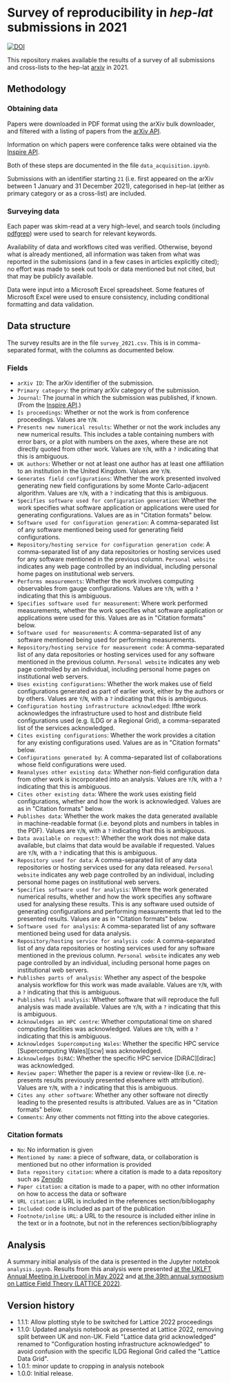# Survey of reproducibility in _hep-lat_ submissions in 2021

[![DOI](https://zenodo.org/badge/DOI/10.5281/zenodo.6584001.svg)](https://doi.org/10.5281/zenodo.6584001)

This repository makes available the results of a survey of all
submissions and cross-lists to the hep-lat [arxiv][arxiv] in 2021.

## Methodology

### Obtaining data

Papers were downloaded in PDF format
using the arXiv bulk downloader, and filtered
with a listing of papers from the [arXiv API][arxiv-api].

Information on which papers were conference talks were obtained
via the [Inspire API][inspire-api].

Both of these steps are documented in the file `data_acquisition.ipynb`.

Submissions with an identifier starting `21` (i.e. first appeared
on the arXiv between 1 January and 31 December 2021), categorised in
hep-lat (either as primary category or as a cross-list) are included.

### Surveying data

Each paper was skim-read at a very high-level, and search tools
(including [pdfgrep][pdfgrep]) were used to search for relevant
keywords.

Availability of data and workflows cited was verified. Otherwise,
beyond what is already mentioned, all information was taken from
what was reported in the submissions (and in a few cases in
articles explicitly cited); no effort was made to seek out tools
or data mentioned but not cited, but that may be publicly available.

Data were input into a Microsoft Excel spreadsheet.
Some features of Microsoft Excel were used to ensure consistency,
including conditional formatting and data validation.

## Data structure

The survey results are in the file `survey_2021.csv`. This is in
comma-separated format, with the columns as documented below.

### Fields

* `arXiv ID`: The arXiv identifier of the submission.
* `Primary category`: the primary arXiv category of the submission.
* `Journal`: The journal in which the submission was published, if known. (From the [Inspire API][inspire-api].)
* `Is proceedings`: Whether or not the work is from conference proceedings. Values are `Y`/`N`.
* `Presents new numerical results`: Whether or not the work includes any new numerical results. This includes a table containing numbers with error bars, or a plot with numbers on the axes, where these are not directly quoted from other work. Values are `Y`/`N`, with a `?` indicating that this is ambiguous.
* `UK authors`: Whether or not at least one author has at least one affiliation to an institution in the United Kingdom. Values are `Y`/`N`.
* `Generates field configurations`: Whether the work presented involved generating new field configurations by some Monte Carlo-adjacent algorithm. Values are `Y`/`N`, with a `?` indicating that this is ambiguous.
* `Specifies software used for configuration generation`: Whether the work specifies what software application or applications were used for generating configurations. Values are as in "Citation formats" below.
* `Software used for configuration generation`: A comma-separated list of any software mentioned being used for generating field configurations.
* `Repository/hosting service for configuration generation code`: A comma-separated list of any data repositories or hosting services used for any software mentioned in the previous column. `Personal website` indicates any web page controlled by an individual, including personal home pages on institutional web servers.
* `Performs measurements`: Whether the work involves computing observables from gauge configurations. Values are `Y`/`N`, with a `?` indicating that this is ambiguous.
* `Specifies software used for measurement`: Where work performed measurements, whether the work specifies what software application or applications were used for this. Values are as in "Citation formats" below.
* `Software used for measurements`: A comma-separated list of any software mentioned being used for performing measurements.
* `Repository/hosting service for measurement code`: A comma-separated list of any data repositories or hosting services used for any software mentioned in the previous column. `Personal website` indicates any web page controlled by an individual, including personal home pages on institutional web servers.
* `Uses existing configurations`: Whether the work makes use of field configurations generated as part of earlier work, either by the authors or by others. Values are `Y`/`N`, with a `?` indicating that this is ambiguous.
* `Configuration hosting infrastructure acknowledged`: Ifthe work acknowledges the infrastructure used to host and distribute field configurations used (e.g. ILDG or a Regional Grid), a comma-separated list of the services acknowledged.
* `Cites existing configurations`: Whether the work provides a citation for any existing configurations used. Values are as in "Citation formats" below.
* `Configurations generated by`: A comma-separated list of collaborations whose field configurations were used.
* `Reanalyses other existing data`: Whether non-field configuration data from other work is incorporated into an analysis. Values are `Y`/`N`, with a `?` indicating that this is ambiguous.
* `Cites other existing data`: Where the work uses existing field configurations, whether and how the work is acknowledged. Values are as in "Citation formats" below.
* `Publishes data`: Whether the work makes the data generated available in machine-readable format (i.e. beyond plots and numbers in tables in the PDF). Values are `Y`/`N`, with a `?` indicating that this is ambiguous.
* `Data available on request?`: Whether the work does not make data available, but claims that data would be available if requested. Values are `Y`/`N`, with a `?` indicating that this is ambiguous.
* `Repository used for data`:  A comma-separated list of any data repositories or hosting services used for any data released. `Personal website` indicates any web page controlled by an individual, including personal home pages on institutional web servers.
* `Specifies software used for analysis`: Where the work generated numerical results, whether and how the work specifies any software used for analysing these results. This is any software used outside of generating configurations and performing measurements that led to the presented results. Values are as in "Citation formats" below.
* `Software used for analysis`: A comma-separated list of any software mentioned being used for data analysis.
* `Repository/hosting service for analysis code`: A comma-separated list of any data repositories or hosting services used for any software mentioned in the previous column. `Personal website` indicates any web page controlled by an individual, including personal home pages on institutional web servers.
* `Publishes parts of analysis`: Whether any aspect of the bespoke analysis workflow for this work was made available. Values are `Y`/`N`, with a `?` indicating that this is ambiguous.
* `Publishes full analysis`: Whether software that will reproduce the full analysis was made available. Values are `Y`/`N`, with a `?` indicating that this is ambiguous.
* `Acknowledges an HPC centre`: Whether computational time on shared computing facilities was acknowledged. Values are `Y`/`N`, with a `?` indicating that this is ambiguous.
* `Acknowledges Supercomputing Wales`: Whether the specific HPC service [Supercomputing Wales][scw] was acknowledged.
* `Acknowledges DiRAC`: Whether the specific HPC service [DiRAC][dirac] was acknowledged.
* `Review paper`: Whether the paper is a review or review-like (i.e. re-presents results previously presented elsewhere with attribution). Values are `Y`/`N`, with a `?` indicating that this is ambiguous.
* `Cites any other software`: Whether any other software not directly leading to the presented results is attributed. Values are as in "Citation formats" below.
* `Comments`: Any other comments not fitting into the above categories.

### Citation formats

* `No`: No information is given
* `Mentioned by name`: a piece of software, data, or collaboration is mentioned but no other information is provided
* `Data repository citation`: where a citation is made to a data repository such as [Zenodo][zenodo]
* `Paper citation`: a citation is made to a paper, with no other information on how to access the data or software
* `URL citation`: a URL is included in the references section/bibliogaphy
* `Included`: code is included as part of the publication
* `Footnote/inline URL`: a URL to the resource is included either inline in the text or in a footnote, but not in the references section/bibliography

## Analysis

A summary initial analysis of the data is presented in the Jupyter notebook
`analysis.ipynb`. Results from this analysis were presented
[at the UKLFT Annual Meeting in Liverpool in May 2022][uklft-talk] and [at the 39th annual symposium on Lattice Field Theory (LATTICE 2022)][lattice-talk].

## Version history

* 1.1.1: Allow plotting style to be switched for Lattice 2022 proceedings
* 1.1.0: Updated analysis notebook as presented at Lattice 2022, removing split between UK and non-UK. Field "Lattice data grid acknowledged" renamed to "Configuration hosting infrastructure acknowledged" to avoid confusion with the specific ILDG Regional Grid called the "Lattice Data Grid".
* 1.0.1: minor update to cropping in analysis notebook
* 1.0.0: Initial release.

[arxiv]: https://arxiv.org
[arxiv-api]: https://arxiv.org/help/api/
[inspire-api]: https://github.com/inspirehep/rest-api-doc
[lattice-talk]: https://edbennett.github.io/lattice2022-survey-talk
[pdfgrep]: https://pdfgrep.org
[uklft-talk]: https://edbennett.github.io/uklft-talk-20220527
[zenodo]: https://zenodo.org
